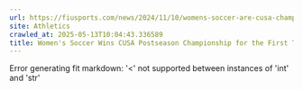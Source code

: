 ```yaml
---
url: https://fiusports.com/news/2024/11/10/womens-soccer-are-cusa-champions-for-the-first-time-in-program-history.aspx
site: Athletics
crawled_at: 2025-05-13T10:04:43.336589
title: Women's Soccer Wins CUSA Postseason Championship for the First Time in Program History - FIU Athletics
---
```


Error generating fit markdown: '<' not supported between instances of 'int' and 'str'